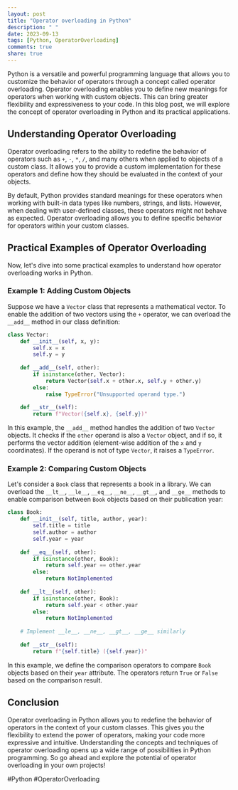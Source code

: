 ```yaml
---
layout: post
title: "Operator overloading in Python"
description: " "
date: 2023-09-13
tags: [Python, OperatorOverloading]
comments: true
share: true
---
```


Python is a versatile and powerful programming language that allows you to customize the behavior of operators through a concept called operator overloading. Operator overloading enables you to define new meanings for operators when working with custom objects. This can bring greater flexibility and expressiveness to your code. In this blog post, we will explore the concept of operator overloading in Python and its practical applications.

## Understanding Operator Overloading

Operator overloading refers to the ability to redefine the behavior of operators such as `+`, `-`, `*`, `/`, and many others when applied to objects of a custom class. It allows you to provide a custom implementation for these operators and define how they should be evaluated in the context of your objects.

By default, Python provides standard meanings for these operators when working with built-in data types like numbers, strings, and lists. However, when dealing with user-defined classes, these operators might not behave as expected. Operator overloading allows you to define specific behavior for operators within your custom classes.

## Practical Examples of Operator Overloading

Now, let's dive into some practical examples to understand how operator overloading works in Python.

### Example 1: Adding Custom Objects

Suppose we have a `Vector` class that represents a mathematical vector. To enable the addition of two vectors using the `+` operator, we can overload the `__add__` method in our class definition:

```python
class Vector:
    def __init__(self, x, y):
        self.x = x
        self.y = y
    
    def __add__(self, other):
        if isinstance(other, Vector):
            return Vector(self.x + other.x, self.y + other.y)
        else:
            raise TypeError("Unsupported operand type.")
    
    def __str__(self):
        return f"Vector({self.x}, {self.y})"
```

In this example, the `__add__` method handles the addition of two `Vector` objects. It checks if the `other` operand is also a `Vector` object, and if so, it performs the vector addition (element-wise addition of the `x` and `y` coordinates). If the operand is not of type `Vector`, it raises a `TypeError`.

### Example 2: Comparing Custom Objects

Let's consider a `Book` class that represents a book in a library. We can overload the `__lt__`, `__le__`, `__eq__`, `__ne__`, `__gt__`, and `__ge__` methods to enable comparison between `Book` objects based on their publication year:

```python
class Book:
    def __init__(self, title, author, year):
        self.title = title
        self.author = author
        self.year = year
    
    def __eq__(self, other):
        if isinstance(other, Book):
            return self.year == other.year
        else:
            return NotImplemented
    
    def __lt__(self, other):
        if isinstance(other, Book):
            return self.year < other.year
        else:
            return NotImplemented
    
    # Implement __le__, __ne__, __gt__, __ge__ similarly
    
    def __str__(self):
        return f"{self.title} ({self.year})"
```

In this example, we define the comparison operators to compare `Book` objects based on their `year` attribute. The operators return `True` or `False` based on the comparison result.

## Conclusion

Operator overloading in Python allows you to redefine the behavior of operators in the context of your custom classes. This gives you the flexibility to extend the power of operators, making your code more expressive and intuitive. Understanding the concepts and techniques of operator overloading opens up a wide range of possibilities in Python programming. So go ahead and explore the potential of operator overloading in your own projects!

#Python #OperatorOverloading